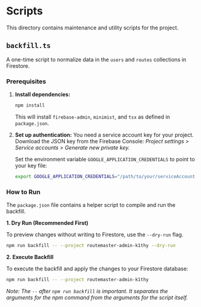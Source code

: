 # Scripts

This directory contains maintenance and utility scripts for the project.

## `backfill.ts`

A one-time script to normalize data in the `users` and `routes` collections in Firestore.

### Prerequisites

1.  **Install dependencies:**
    ```sh
    npm install
    ```
    This will install `firebase-admin`, `minimist`, and `tsx` as defined in `package.json`.

2.  **Set up authentication:**
    You need a service account key for your project. Download the JSON key from the Firebase Console:
    _Project settings > Service accounts > Generate new private key._
    
    Set the environment variable `GOOGLE_APPLICATION_CREDENTIALS` to point to your key file:
    ```sh
    export GOOGLE_APPLICATION_CREDENTIALS="/path/to/your/serviceAccountKey.json"
    ```

### How to Run

The `package.json` file contains a helper script to compile and run the backfill.

**1. Dry Run (Recommended First)**

To preview changes without writing to Firestore, use the `--dry-run` flag.

```sh
npm run backfill -- --project routemaster-admin-k1thy --dry-run
```

**2. Execute Backfill**

To execute the backfill and apply the changes to your Firestore database:

```sh
npm run backfill -- --project routemaster-admin-k1thy
```

*Note: The `--` after `npm run backfill` is important. It separates the arguments for the npm command from the arguments for the script itself.*
